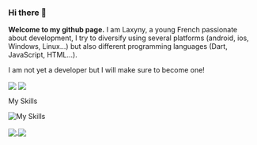 ### Hi there 👋

**Welcome to my github page.**
I am Laxyny, a young French passionate about development, I try to diversify using several platforms (android, ios, Windows, Linux...) but also different programming languages (Dart, JavaScript, HTML...).

I am not yet a developer but I will make sure to become one!

<a>
  <img align="center" src="https://github-readme-stats.vercel.app/api?username=laxyny&theme=calm_pink&show_icons=true" />
  <img align="center" src="https://github-readme-stats.vercel.app/api/top-langs/?username=laxyny&layout=compact" />
</a>


My Skills

![My Skills](https://skillicons.dev/icons?i=html,css,js,java,py,dart,flutter,cs)

<a href= "https://europizzalgm.fr">
  <img align="center" src ="https://skillicons.dev/icons?i=wordpress" />
</a>
<a href= "https://www.linkedin.com/in/kg04/">
  <img align="center" src ="https://skillicons.dev/icons?i=linkedin" />
</a> 
